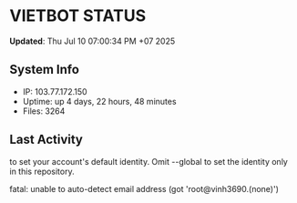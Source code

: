 # VIETBOT STATUS
**Updated**: Thu Jul 10 07:00:34 PM +07 2025

## System Info
- IP: 103.77.172.150
- Uptime: up 4 days, 22 hours, 48 minutes
- Files: 3264

## Last Activity

to set your account's default identity.
Omit --global to set the identity only in this repository.

fatal: unable to auto-detect email address (got 'root@vinh3690.(none)')

